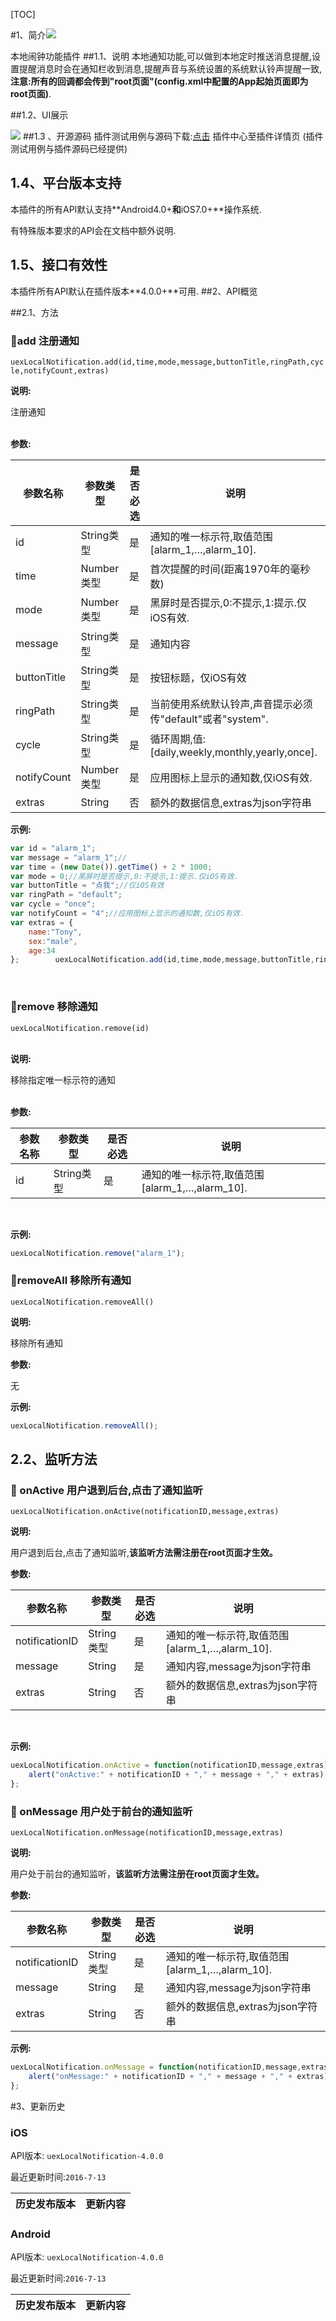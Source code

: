 
[TOC]

#1、简介[![](http://appcan-download.oss-cn-beijing.aliyuncs.com/%E5%85%AC%E6%B5%8B%2Fgf.png)]() 

本地闹钟功能插件
##1.1、说明
本地通知功能,可以做到本地定时推送消息提醒,设置提醒消息时会在通知栏收到消息,提醒声音与系统设置的系统默认铃声提醒一致, 
**注意:所有的回调都会传到"root页面"(config.xml中配置的App起始页面即为root页面)**.

##1.2、UI展示

 ![](http://newdocx.appcan.cn/docximg/115302n2015n6d16w.png)
##1.3 、开源源码
插件测试用例与源码下载:[点击](http://plugin.appcan.cn/details.html?id=176_index) 插件中心至插件详情页 (插件测试用例与插件源码已经提供)
## 1.4、平台版本支持

本插件的所有API默认支持**Android4.0+**和**iOS7.0+**操作系统.

有特殊版本要求的API会在文档中额外说明.

## 1.5、接口有效性

本插件所有API默认在插件版本**4.0.0+**可用. 
##2、API概览


##2.1、方法

### 🍭add 注册通知		

`uexLocalNotification.add(id,time,mode,message,buttonTitle,ringPath,cycle,notifyCount,extras)`

**说明:**

注册通知	
​				

**参数:**

| 参数名称        | 参数类型     | 是否必选 | 说明                                       |
| ----------- | -------- | ---- | ---------------------------------------- |
| id          | String类型 | 是    | 通知的唯一标示符,取值范围[alarm_1,…,alarm_10].       |
| time        | Number类型 | 是    | 首次提醒的时间(距离1970年的毫秒数)                     |
| mode        | Number类型 | 是    | 黑屏时是否提示,0:不提示,1:提示.仅iOS有效.               |
| message     | String类型 | 是    | 通知内容                                     |
| buttonTitle | String类型 | 是    | 按钮标题，仅iOS有效                              |
| ringPath    | String类型 | 是    | 当前使用系统默认铃声,声音提示必须传"default"或者"system".   |
| cycle       | String类型 | 是    | 循环周期,值:[daily,weekly,monthly,yearly,once]. |
| notifyCount | Number类型 | 是    | 应用图标上显示的通知数,仅iOS有效.                      |
| extras      | String   | 否    | 额外的数据信息,extras为json字符串                   |

**示例:**

```javascript
var id = "alarm_1";
var message = "alarm_1";//
var time = (new Date()).getTime() + 2 * 1000;
var mode = 0;//黑屏时是否提示,0:不提示,1:提示.仅iOS有效.
var buttonTitle = "点我";//仅iOS有效
var ringPath = "default";
var cycle = "once";
var notifyCount = "4";//应用图标上显示的通知数,仅iOS有效.
var extras = {
    name:"Tony",
    sex:"male",
    age:34
};        uexLocalNotification.add(id,time,mode,message,buttonTitle,ringPath,cycle,notifyCount,JSON.stringify(extras));	
```

​		

### 🍭remove 移除通知	

`uexLocalNotification.remove(id)`	
​		

**说明:**

移除指定唯一标示符的通知	
​		

**参数:**

| 参数名称 | 参数类型     | 是否必选 | 说明                                 |
| ---- | -------- | ---- | ---------------------------------- |
| id   | String类型 | 是    | 通知的唯一标示符,取值范围[alarm_1,…,alarm_10]. |


​		

**示例:**

```javascript
uexLocalNotification.remove("alarm_1");
```



### 🍭removeAll 移除所有通知

`uexLocalNotification.removeAll()`	

**说明:**

移除所有通知	

**参数:**

无	

**示例:**

```javascript
uexLocalNotification.removeAll();
```
## 2.2、监听方法

### 🍭 onActive 用户退到后台,点击了通知监听		
`uexLocalNotification.onActive(notificationID,message,extras)`

**说明:**

用户退到后台,点击了通知监听,**该监听方法需注册在root页面才生效。**
​				

**参数:**

| 参数名称           | 参数类型     | 是否必选 | 说明                                 |
| -------------- | -------- | ---- | ---------------------------------- |
| notificationID | String类型 | 是    | 通知的唯一标示符,取值范围[alarm_1,…,alarm_10]. |
| message        | String   | 是    | 通知内容,message为json字符串               |
| extras         | String   | 否    | 额外的数据信息,extras为json字符串             |


​		

**示例:**

```javascript
uexLocalNotification.onActive = function(notificationID,message,extras){
    alert("onActive:" + notificationID + "," + message + "," + extras);
};
```



### 🍭 onMessage 用户处于前台的通知监听		
`uexLocalNotification.onMessage(notificationID,message,extras)`

**说明:**

用户处于前台的通知监听，**该监听方法需注册在root页面才生效。**
​				

**参数:**

| 参数名称           | 参数类型     | 是否必选 | 说明                                 |
| -------------- | -------- | ---- | ---------------------------------- |
| notificationID | String类型 | 是    | 通知的唯一标示符,取值范围[alarm_1,…,alarm_10]. |
| message        | String   | 是    | 通知内容,message为json字符串               |
| extras         | String   | 否    | 额外的数据信息,extras为json字符串             |


**示例:**

```javascript
uexLocalNotification.onMessage = function(notificationID,message,extras){
	alert("onMessage:" + notificationID + "," + message + "," + extras);
};
```



#3、更新历史

### iOS

API版本: `uexLocalNotification-4.0.0`

最近更新时间:`2016-7-13`

| 历史发布版本 | 更新内容 |
| ----- | ----- |

### Android

API版本: `uexLocalNotification-4.0.0`

最近更新时间:`2016-7-13`

| 历史发布版本 | 更新内容 |
| ----- | ----- |

